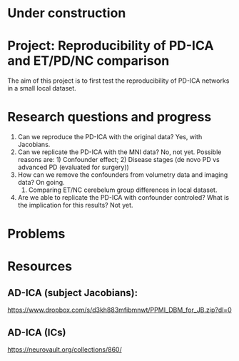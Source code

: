 # Under construction

# Project: Reproducibility of PD-ICA and ET/PD/NC comparison
The aim of this project is to first test the reproducibility of PD-ICA networks in a small local dataset. 
# Research questions and progress
1. Can we reproduce the PD-ICA with the original data?
   Yes, with Jacobians.
2. Can we replicate the PD-ICA with the MNI data?
   No, not yet. Possible reasons are: 1) Confounder effect; 2) Disease stages (de novo PD vs advanced PD (evaluated for surgery))
3. How can we remove the confounders from volumetry data and imaging data?
   On going.
   1. Comparing ET/NC cerebelum group differences in local dataset. 
4. Are we able to replicate the PD-ICA with confounder controled? What is the implication for this results?
   Not yet.

# Problems

# Resources
## AD-ICA (subject Jacobians):
   https://www.dropbox.com/s/d3kh883mfibmnwt/PPMI_DBM_for_JB.zip?dl=0

## AD-ICA (ICs)
   https://neurovault.org/collections/860/

